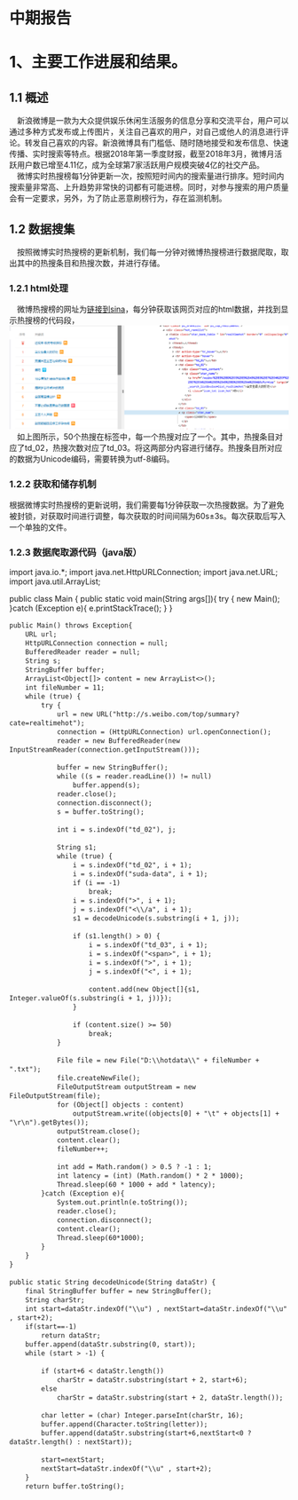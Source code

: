 # 中期报告

# 1、主要工作进展和结果。  
## 1.1 概述  
&emsp;新浪微博是一款为大众提供娱乐休闲生活服务的信息分享和交流平台，用户可以通过多种方式发布或上传图片，关注自己喜欢的用户，对自己或他人的消息进行评论。转发自己喜欢的内容。新浪微博具有门槛低、随时随地接受和发布信息、快速传播、实时搜索等特点。根据2018年第一季度财报，截至2018年3月，微博月活跃用户数已增至4.11亿，成为全球第7家活跃用户规模突破4亿的社交产品。  
&emsp;微博实时热搜榜每1分钟更新一次，按照短时间内的搜索量进行排序。短时间内搜索量非常高、上升趋势非常快的词都有可能进榜。同时，对参与搜索的用户质量会有一定要求，另外，为了防止恶意刷榜行为，存在监测机制。

## 1.2 数据搜集  
&emsp;按照微博实时热搜榜的更新机制，我们每一分钟对微博热搜榜进行数据爬取，取出其中的热搜条目和热搜次数，并进行存储。  

### 1.2.1 html处理  
&emsp;微博热搜榜的网址为[链接到sina](http://s.weibo.com/top/summary?cate=realtimehot)，每分钟获取该网页对应的html数据，并找到显示热搜榜的代码段，
![Alt text](1.png "热搜网站代码分析")  
&emsp;如上图所示，50个热搜在<tbody>标签中，每一个热搜对应了一个<tr action-type=hover></tr>。其中，热搜条目对应了td_02，热搜次数对应了td_03。将这两部分内容进行储存。热搜条目所对应的数据为Unicode编码，需要转换为utf-8编码。  

### 1.2.2 获取和储存机制
根据微博实时热搜榜的更新说明，我们需要每1分钟获取一次热搜数据。为了避免被封锁，对获取时间进行调整，每次获取的时间间隔为60s±3s。每次获取后写入一个单独的文件。  

### 1.2.3 数据爬取源代码（java版）
      
import java.io.*;
import java.net.HttpURLConnection;
import java.net.URL;
import java.util.ArrayList;

public class Main {
    public static void main(String args[]){
        try {
            new Main();
        }catch (Exception e){
            e.printStackTrace();
        }
    }

    public Main() throws Exception{
        URL url;
        HttpURLConnection connection = null;
        BufferedReader reader = null;
        String s;
        StringBuffer buffer;
        ArrayList<Object[]> content = new ArrayList<>();
        int fileNumber = 11;
        while (true) {
            try {
                url = new URL("http://s.weibo.com/top/summary?cate=realtimehot");
                connection = (HttpURLConnection) url.openConnection();
                reader = new BufferedReader(new InputStreamReader(connection.getInputStream()));

                buffer = new StringBuffer();
                while ((s = reader.readLine()) != null)
                    buffer.append(s);
                reader.close();
                connection.disconnect();
                s = buffer.toString();

                int i = s.indexOf("td_02"), j;

                String s1;
                while (true) {
                    i = s.indexOf("td_02", i + 1);
                    i = s.indexOf("suda-data", i + 1);
                    if (i == -1)
                        break;
                    i = s.indexOf(">", i + 1);
                    j = s.indexOf("<\\/a", i + 1);
                    s1 = decodeUnicode(s.substring(i + 1, j));

                    if (s1.length() > 0) {
                        i = s.indexOf("td_03", i + 1);
                        i = s.indexOf("<span>", i + 1);
                        i = s.indexOf(">", i + 1);
                        j = s.indexOf("<", i + 1);

                        content.add(new Object[]{s1, Integer.valueOf(s.substring(i + 1, j))});
                    }

                    if (content.size() >= 50)
                        break;
                }

                File file = new File("D:\\hotdata\\" + fileNumber + ".txt");
                file.createNewFile();
                FileOutputStream outputStream = new FileOutputStream(file);
                for (Object[] objects : content)
                    outputStream.write((objects[0] + "\t" + objects[1] + "\r\n").getBytes());
                outputStream.close();
                content.clear();
                fileNumber++;

                int add = Math.random() > 0.5 ? -1 : 1;
                int latency = (int) (Math.random() * 2 * 1000);
                Thread.sleep(60 * 1000 + add * latency);
            }catch (Exception e){
                System.out.println(e.toString());
                reader.close();
                connection.disconnect();
                content.clear();
                Thread.sleep(60*1000);
            }
        }
    }

    public static String decodeUnicode(String dataStr) {
        final StringBuffer buffer = new StringBuffer();
        String charStr;
        int start=dataStr.indexOf("\\u") , nextStart=dataStr.indexOf("\\u" , start+2);
        if(start==-1)
            return dataStr;
        buffer.append(dataStr.substring(0, start));
        while (start > -1) {

            if (start+6 < dataStr.length())
                charStr = dataStr.substring(start + 2, start+6);
            else
                charStr = dataStr.substring(start + 2, dataStr.length());

            char letter = (char) Integer.parseInt(charStr, 16);
            buffer.append(Character.toString(letter));
            buffer.append(dataStr.substring(start+6,nextStart<0 ? dataStr.length() : nextStart));

            start=nextStart;
            nextStart=dataStr.indexOf("\\u" , start+2);
        }
        return buffer.toString();

